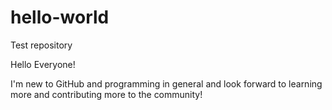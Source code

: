 # hello-world
Test repository

Hello Everyone!

I'm new to GitHub and programming in general and look forward to learning more and contributing more to the community!
